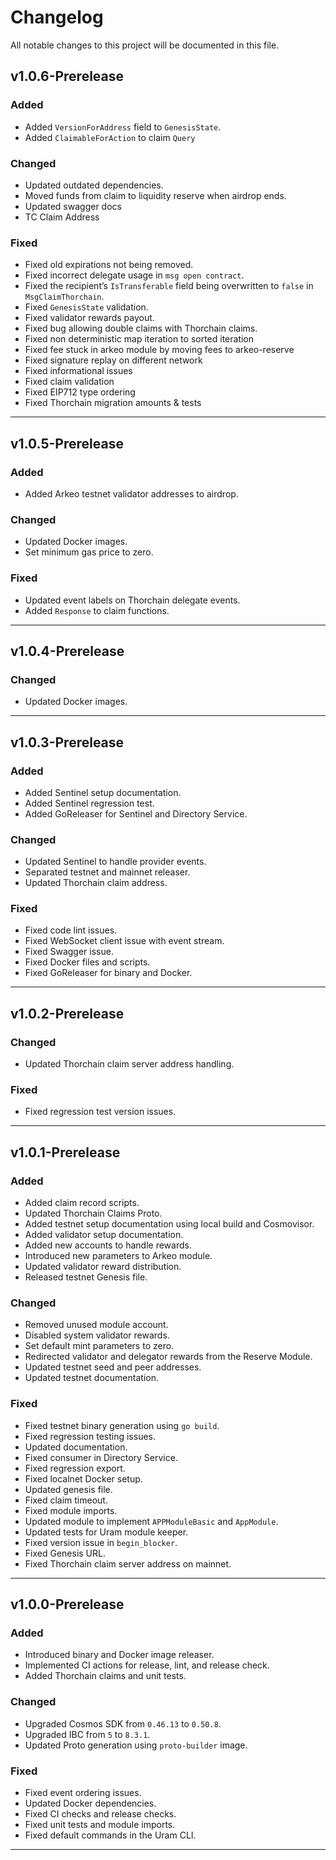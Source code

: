 # Changelog

All notable changes to this project will be documented in this file.

<!--
### Added

Contains the new features.

### Changed

Contains API breaking changes to existing functionality.

### Deprecated

Contains the candidates for removal in a future release.

### Removed

Contains API breaking changes of removed APIs.

### Fixed

Contains bug fixes.

### Improvements

Contains all the PRs that improved the code without changing the behaviors.
-->

## v1.0.6-Prerelease

### Added
- Added `VersionForAddress` field to `GenesisState`.
- Added `ClaimableForAction` to claim `Query`

### Changed
- Updated outdated dependencies.
- Moved funds from claim to liquidity reserve when airdrop ends.
- Updated swagger docs
- TC Claim Address

### Fixed
- Fixed old expirations not being removed.
- Fixed incorrect delegate usage in `msg open contract`.
- Fixed the recipient’s `IsTransferable` field being overwritten to `false` in `MsgClaimThorchain`.
- Fixed `GenesisState` validation.
- Fixed validator rewards payout.
- Fixed bug allowing double claims with Thorchain claims.
- Fixed non deterministic map iteration to sorted iteration 
- Fixed fee stuck in arkeo module by moving fees to arkeo-reserve
- Fixed signature replay on different network
- Fixed informational issues
- Fixed claim validation
- Fixed EIP712 type ordering
- Fixed Thorchain migration amounts & tests

---

## v1.0.5-Prerelease

### Added
- Added Arkeo testnet validator addresses to airdrop.

### Changed
- Updated Docker images.
- Set minimum gas price to zero.

### Fixed
- Updated event labels on Thorchain delegate events.
- Added `Response` to claim functions.

---

## v1.0.4-Prerelease

### Changed
- Updated Docker images.

---

## v1.0.3-Prerelease

### Added
- Added Sentinel setup documentation.
- Added Sentinel regression test.
- Added GoReleaser for Sentinel and Directory Service.

### Changed
- Updated Sentinel to handle provider events.
- Separated testnet and mainnet releaser.
- Updated Thorchain claim address.

### Fixed
- Fixed code lint issues.
- Fixed WebSocket client issue with event stream.
- Fixed Swagger issue.
- Fixed Docker files and scripts.
- Fixed GoReleaser for binary and Docker.

---

## v1.0.2-Prerelease

### Changed
- Updated Thorchain claim server address handling.

### Fixed
- Fixed regression test version issues.

---

## v1.0.1-Prerelease

### Added
- Added claim record scripts.
- Updated Thorchain Claims Proto.
- Added testnet setup documentation using local build and Cosmovisor.
- Added validator setup documentation.
- Added new accounts to handle rewards.
- Introduced new parameters to Arkeo module.
- Updated validator reward distribution.
- Released testnet Genesis file.

### Changed
- Removed unused module account.
- Disabled system validator rewards.
- Set default mint parameters to zero.
- Redirected validator and delegator rewards from the Reserve Module.
- Updated testnet seed and peer addresses.
- Updated testnet documentation.

### Fixed
- Fixed testnet binary generation using `go build`.
- Fixed regression testing issues.
- Updated documentation.
- Fixed consumer in Directory Service.
- Fixed regression export.
- Fixed localnet Docker setup.
- Updated genesis file.
- Fixed claim timeout.
- Fixed module imports.
- Updated module to implement `APPModuleBasic` and `AppModule`.
- Updated tests for Uram module keeper.
- Fixed version issue in `begin_blocker`.
- Fixed Genesis URL.
- Fixed Thorchain claim server address on mainnet.

---

## v1.0.0-Prerelease

### Added
- Introduced binary and Docker image releaser.
- Implemented CI actions for release, lint, and release check.
- Added Thorchain claims and unit tests.

### Changed
- Upgraded Cosmos SDK from `0.46.13` to `0.50.8`.
- Upgraded IBC from `5` to `8.3.1`.
- Updated Proto generation using `proto-builder` image.

### Fixed
- Fixed event ordering issues.
- Updated Docker dependencies.
- Fixed CI checks and release checks.
- Fixed unit tests and module imports.
- Fixed default commands in the Uram CLI.

---

